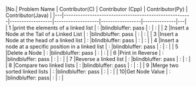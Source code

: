 
|No.|                  Problem Name                        |  Contributor(C)  | Contributor (Cpp) | Contributor(Py) | Contributor(Java) |
|---|------------------------------------------------------|------------------|-------------------|-----------------|--------------|---|  
| 1 |print the elements of a linked list                   |            :     |blindbluffer: pass |          :      |            :      |
| 2 |Insert a Node at the Tail of a Linked List            |            :     |blindbluffer: pass |          :      |            :      |
| 3 |Insert a Node at the head of a linked list            |            :     |blindbluffer: pass |          :      |            :      |
| 4 |Insert a node at a specific position in a linked list |            :     |blindbluffer: pass |          :      |            :      |
| 5 |Delete a Node                                         |            :     |blindbluffer: pass |          :      |            :      |
| 6 |Print in Reverse                                      |            :     |blindbluffer: pass |          :      |            :      |
| 7 |Reverse a linked list                                 |            :     |blindbluffer: pass |          :      |            :      |
| 8 |Compare two linked lists                              |            :     |blindbluffer: pass |          :      |            :      |
| 9 |Merge two sorted linked lists                         |            :     |blindbluffer: pass |          :      |            :      |
| 10|Get Node Value                                        |            :     |blindbluffer: pass|          :      |            :      |
